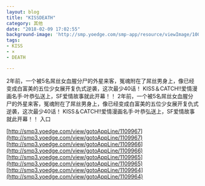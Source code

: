 ```yaml
---
layout: blog
title: "KISSDEATH"
category: 其他
date: "2018-02-09 17:02:55"
background-image: 'http://smp.yoedge.com/smp-app/resource/viewImage/1001296appline.png'
tags:
- KISS
- ×
- DEATH

---
```

2年前，一个被5名屌丝女血腥分尸的外星来客，冤魂附在了屌丝男身上，像已经变成白富美的五位少女展开复仇式逆袭，这次最少40话！ KISS＆CATCH!!爱情漫画名手·叶恭弘送上，SF爱情故事就此开幕！！
2年前，一个被5名屌丝女血腥分尸的外星来客，冤魂附在了屌丝男身上，像已经变成白富美的五位少女展开复仇式逆袭，这次最少40话！ KISS＆CATCH!!爱情漫画名手·叶恭弘送上，SF爱情故事就此开幕！！
入口

[http://smp3.yoedge.com/view/gotoAppLine/1109967](http://smp3.yoedge.com/view/gotoAppLine/1109967)
[http://smp3.yoedge.com/view/gotoAppLine/1109966](http://smp3.yoedge.com/view/gotoAppLine/1109966)
[http://smp3.yoedge.com/view/gotoAppLine/1109965](http://smp3.yoedge.com/view/gotoAppLine/1109965)
[http://smp3.yoedge.com/view/gotoAppLine/1109964](http://smp3.yoedge.com/view/gotoAppLine/1109964)

        
